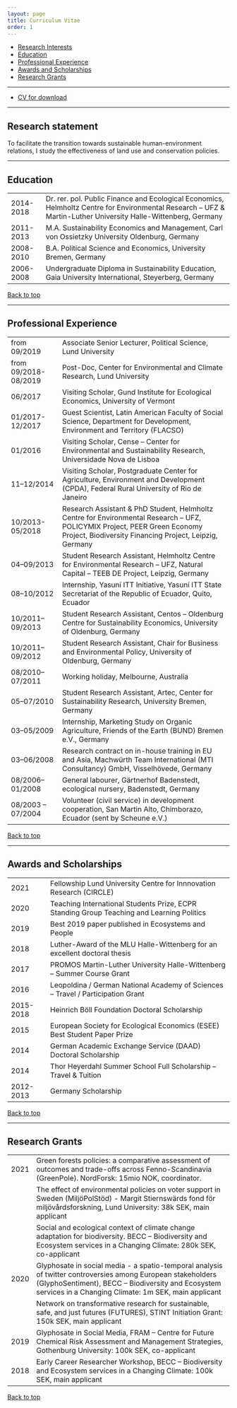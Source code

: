 ```yaml
---
layout: page
title: Curriculum Vitae
order: 1
---
```


- [Research Interests](#research-interests)
- [Education](#education)
- [Professional Experience](#professional-experience)
- [Awards and Scholarships](#awards-and-scholarships)
- [Research Grants](#research-grants)

---

- [CV for download](https://nils.droste.io/research/CV/CV2020.pdf)

---

## Research statement


To facilitate the transition towards sustainable human-environment relations, I study the effectiveness of
land use and conservation policies.


---

## Education

<table>
  <tr>
    <td>2014-2018</td>
    <td>Dr. rer. pol. Public Finance and Ecological Economics, Helmholtz Centre for Environmental Research – UFZ & Martin-Luther University Halle-Wittenberg, Germany</td>
  </tr>
  <tr>
    <td>2011-2013</td>
    <td>M.A. Sustainability Economics and Management, Carl von Ossietzky University Oldenburg, Germany</td>
  </tr>
  <tr>
    <td>2008-2010</td>
    <td>B.A. Political Science and Economics, University Bremen, Germany</td>
  </tr>
  <tr>
    <td>2006-2008</td>
    <td>Undergraduate Diploma in Sustainability Education, Gaia University International, Steyerberg, Germany</td>
  </tr>
</table>

<a href="#top">Back to top</a>

---

## Professional Experience

<table>
  <tr>
    <td>from 09/2019</td>
    <td>Associate Senior Lecturer, Political Science, Lund University</td>
  </tr>
  <tr>
    <td>from 09/2018-08/2019</td>
    <td>Post-Doc, Center for Environmental and Climate Research, Lund University</td>
  </tr>
  <tr>
    <td>06/2017</td>
    <td>Visiting Scholar, Gund Institute for Ecological Economics, University of Vermont</td>
  </tr>
  <tr>
    <td>01/2017-12/2017</td>
    <td>Guest Scientist, Latin American Faculty of Social Science, Department for Development, Environment and Territory (FLACSO)</td>
  </tr>
  <tr>
    <td>01/2016</td>
    <td>Visiting Scholar, Cense – Center for Environmental and Sustainability Research, Universidade Nova de Lisboa</td>
  </tr>
  <tr>
    <td>11–12/2014</td>
    <td>Visiting Scholar, Postgraduate Center for Agriculture, Environment and Development (CPDA), Federal Rural University of Rio de Janeiro</td>
  </tr>
  <tr>
    <td>10/2013-05/2018</td>
    <td>Research Assistant & PhD Student, Helmholtz Centre for Environmental Research – UFZ, POLICYMIX Project, PEER Green Economy Project, Biodiversity Financing Project, Leipzig, Germany</td>
  </tr>
  <tr>
    <td>04–09/2013</td>
    <td>Student Research Assistant, Helmholtz Centre for Environmental Research – UFZ,  Natural Capital – TEEB DE Project, Leipzig, Germany</td>
  </tr>
  <tr>
    <td>08–10/2012</td>
    <td>Internship, Yasuní ITT Initiative, Yasuní ITT State Secretariat of the Republic of Ecuador, Quito, Ecuador</td>
  </tr>
  <tr>
    <td>10/2011–09/2013</td>
    <td>Student Research Assistant, Centos – Oldenburg Centre for Sustainability Economics, University of Oldenburg, Germany</td>
  </tr>
  <tr>
    <td>10/2011–09/2012</td>
    <td>Student Research Assistant, Chair for Business and Environmental Policy, University of Oldenburg, Germany</td>
  </tr>
  <tr>
    <td>08/2010–07/2011</td>
    <td>Working holiday, Melbourne, Australia</td>
  </tr>
  <tr>
    <td>05–07/2010</td>
    <td>Student Research Assistant, Artec, Center for Sustainability Research, University Bremen, Germany</td>
  </tr>
  <tr>
    <td>03–05/2009</td>
    <td>Internship, Marketing Study on Organic Agriculture, Friends of the Earth (BUND) Bremen e.V., Germany</td>
  </tr>
  <tr>
    <td>03–06/2008</td>
    <td>Research contract on in-house training in EU and Asia, Machwürth Team International (MTI Consultancy) GmbH, Visselhövede, Germany</td>
  </tr>
  <tr>
    <td>08/2006–01/2008</td>
    <td>General labourer, Gärtnerhof Badenstedt, ecological nursery, Badenstedt, Germany</td>
  </tr>
  <tr>
    <td>08/2003 – 07/2004</td>
    <td>Volunteer (civil service) in development cooperation, San Martin Alto, Chimborazo, Ecuador (sent by Scheune e.V.)</td>
  </tr>
</table>

<a href="#top">Back to top</a>

---

## Awards and Scholarships

<table>
  <tr>
    <td>2021</td>
    <td>Fellowship Lund University Centre for Innnovation Research (CIRCLE)</td>
  </tr>
  <tr>
    <td>2020</td>
    <td>Teaching International Students Prize, ECPR Standing Group Teaching and Learning Politics</td>
  </tr>
  <tr>
    <td>2019</td>
    <td>Best 2019 paper published in Ecosystems and People</td>
  </tr>
  <tr>
    <td>2018</td>
    <td>Luther-Award of the MLU Halle-Wittenberg for an excellent doctoral thesis</td>
  </tr>
  <tr>
    <td>2017</td>
    <td>PROMOS Martin-Luther University Halle-Wittenberg – Summer Course Grant</td>
  </tr>
  <tr>
    <td>2016</td>
    <td>Leopoldina / German National Academy of Sciences – Travel / Participation Grant</td>
  </tr>
  <tr>
    <td>2015-2018</td>
    <td>Heinrich Böll Foundation Doctoral Scholarship</td>
  </tr>
  <tr>
    <td>2015</td>
    <td>European Society for Ecological Economics (ESEE) Best Student Paper Prize</td>
  </tr>
  <tr>
    <td>2014</td>
    <td>German Academic Exchange Service (DAAD) Doctoral Scholarship</td>
  </tr>
  <tr>
    <td>2014</td>
    <td>Thor Heyerdahl Summer School Full Scholarship – Travel & Tuition</td>
  </tr>
  <tr>
    <td>2012-2013</td>
    <td>Germany Scholarship</td>
  </tr>
</table>

<a href="#top">Back to top</a>


---

## Research Grants

<table>
  <tr>
    <td>2021</td>
    <td>Green forests policies: a comparative assessment of outcomes and trade-offs across Fenno-Scandinavia (GreenPole). NordForsk: 15mio NOK, coordinator.</td>
  </tr>
  <tr>
    <td> </td>
    <td>The effect of environmental policies on voter support in Sweden (MiljöPolStöd) - Margit Stiernswärds fond för miljövårdsforskning, Lund University: 38k SEK, main applicant</td>
  </tr>
  <tr>
    <td> </td>
    <td>Social and ecological context of climate change adaptation for
  biodiversity. BECC – Biodiversity and Ecosystem services in a Changing Climate: 280k SEK, co-applicant</td>
  </tr>
  <tr>
    <td>2020</td>
    <td>Glyphosate in social media - a spatio-temporal analysis of twitter controversies among European stakeholders (GlyphoSentiment), BECC – Biodiversity and Ecosystem services in a Changing Climate: 1m SEK, main applicant</td>
  </tr>
  <tr>
    <td> </td>
    <td>Network on transformative research for sustainable, safe, and just futures (FUTURES), STINT Initiation Grant: 150k SEK, main applicant</td>
  </tr>
  <tr>
    <td>2019</td>
    <td>Glyphosate in Social Media, FRAM – Centre for Future Chemical Risk Assessment and Management Strategies, Gothenburg University: 100k SEK, co-applicant</td>
  </tr>
  <tr>
    <td>2018</td>
    <td>Early Career Researcher Workshop, BECC – Biodiversity and Ecosystem services in a Changing Climate: 100k SEK, main applicant</td>
  </tr>
</table>


<a href="#top">Back to top</a>
